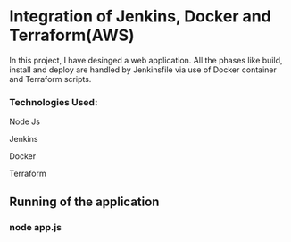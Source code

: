 # Integration of Jenkins, Docker and Terraform(AWS)

In this project, I have desinged a web application. All the phases like build, install and deploy are handled by Jenkinsfile via use of Docker container and Terraform scripts.

### Technologies Used: 
Node Js

Jenkins

Docker 

Terraform

## Running of the application
### node app.js 
